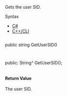 Gets the user SID.

Syntax

* [C#](#i-syntax-CS)
* [C++/CLI](#i-syntax-CPP2005)

```
```
public string GetUserSID()
```
```

```
```
public:
String^ GetUserSID();
```
```

#### Return Value

The user SID.

